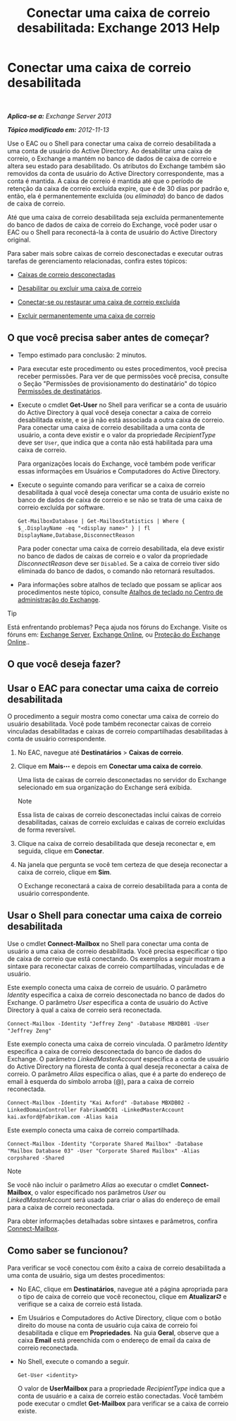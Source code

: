 ﻿---
title: 'Conectar uma caixa de correio desabilitada: Exchange 2013 Help'
TOCTitle: Conectar uma caixa de correio desabilitada
ms:assetid: a8abd399-75fd-4ee2-b2e4-634b55e4f79f
ms:mtpsurl: https://technet.microsoft.com/pt-br/library/JJ863439(v=EXCHG.150)
ms:contentKeyID: 50556266
ms.date: 01/10/2018
mtps_version: v=EXCHG.150
ms.translationtype: HT
---

# Conectar uma caixa de correio desabilitada

 

_**Aplica-se a:** Exchange Server 2013_

_**Tópico modificado em:** 2012-11-13_

Use o EAC ou o Shell para conectar uma caixa de correio desabilitada a uma conta de usuário do Active Directory. Ao desabilitar uma caixa de correio, o Exchange a mantém no banco de dados de caixa de correio e altera seu estado para desabilitado. Os atributos do Exchange também são removidos da conta de usuário do Active Directory correspondente, mas a conta é mantida. A caixa de correio é mantida até que o período de retenção da caixa de correio excluída expire, que é de 30 dias por padrão e, então, ela é permanentemente excluída (ou *eliminada*) do banco de dados de caixa de correio.

Até que uma caixa de correio desabilitada seja excluída permanentemente do banco de dados de caixa de correio do Exchange, você poder usar o EAC ou o Shell para reconectá-la à conta de usuário do Active Directory original.

Para saber mais sobre caixas de correio desconectadas e executar outras tarefas de gerenciamento relacionadas, confira estes tópicos:

  - [Caixas de correio desconectadas](disconnected-mailboxes-exchange-2013-help.md)

  - [Desabilitar ou excluir uma caixa de correio](disable-or-delete-a-mailbox-exchange-2013-help.md)

  - [Conectar-se ou restaurar uma caixa de correio excluída](connect-or-restore-a-deleted-mailbox-exchange-2013-help.md)

  - [Excluir permanentemente uma caixa de correio](permanently-delete-a-mailbox-exchange-2013-help.md)

## O que você precisa saber antes de começar?

  - Tempo estimado para conclusão: 2 minutos.

  - Para executar este procedimento ou estes procedimentos, você precisa receber permissões. Para ver de que permissões você precisa, consulte o Seção "Permissões de provisionamento do destinatário" do tópico [Permissões de destinatários](recipients-permissions-exchange-2013-help.md).

  - Execute o cmdlet **Get-User** no Shell para verificar se a conta de usuário do Active Directory à qual você deseja conectar a caixa de correio desabilitada existe, e se já não está associada a outra caixa de correio. Para conectar uma caixa de correio desabilitada a uma conta de usuário, a conta deve existir e o valor da propriedade *RecipientType* deve ser `User`, que indica que a conta não está habilitada para uma caixa de correio.
    
    Para organizações locais do Exchange, você também pode verificar essas informações em Usuários e Computadores do Active Directory.

  - Execute o seguinte comando para verificar se a caixa de correio desabilitada à qual você deseja conectar uma conta de usuário existe no banco de dados de caixa de correio e se não se trata de uma caixa de correio excluída por software.
    
        Get-MailboxDatabase | Get-MailboxStatistics | Where { $_.DisplayName -eq "<display name>" } | fl DisplayName,Database,DisconnectReason
    
    Para poder conectar uma caixa de correio desabilitada, ela deve existir no banco de dados de caixas de correio e o valor da propriedade *DisconnectReason* deve ser `Disabled`. Se a caixa de correio tiver sido eliminada do banco de dados, o comando não retornará resultados.

  - Para informações sobre atalhos de teclado que possam se aplicar aos procedimentos neste tópico, consulte [Atalhos de teclado no Centro de administração do Exchange](keyboard-shortcuts-in-the-exchange-admin-center-exchange-online-protection-help.md).


> [!TIP]
> Está enfrentando problemas? Peça ajuda nos fóruns do Exchange. Visite os fóruns em: <A href="https://go.microsoft.com/fwlink/p/?linkid=60612">Exchange Server</A>, <A href="https://go.microsoft.com/fwlink/p/?linkid=267542">Exchange Online</A>, ou <A href="https://go.microsoft.com/fwlink/p/?linkid=285351">Proteção do Exchange Online</A>..



## O que você deseja fazer?

## Usar o EAC para conectar uma caixa de correio desabilitada

O procedimento a seguir mostra como conectar uma caixa de correio do usuário desabilitada. Você pode também reconectar caixas de correio vinculadas desabilitadas e caixas de correio compartilhadas desabilitadas à conta de usuário correspondente.

1.  No EAC, navegue até **Destinatários** \> **Caixas de correio**.

2.  Clique em **Mais**![Ícone Mais opções](images/JJ150550.5381819e-3b21-4873-8714-e9b956290b28(EXCHG.150).gif "Ícone Mais opções") e depois em **Conectar uma caixa de correio**.
    
    Uma lista de caixas de correio desconectadas no servidor do Exchange selecionado em sua organização do Exchange será exibida.
    

    > [!NOTE]
    > Essa lista de caixas de correio desconectadas inclui caixas de correio desabilitadas, caixas de correio excluídas e caixas de correio excluídas de forma reversível.



3.  Clique na caixa de correio desabilitada que deseja reconectar e, em seguida, clique em **Conectar**.

4.  Na janela que pergunta se você tem certeza de que deseja reconectar a caixa de correio, clique em **Sim**.
    
    O Exchange reconectará a caixa de correio desabilitada para a conta de usuário correspondente.

## Usar o Shell para conectar uma caixa de correio desabilitada

Use o cmdlet **Connect-Mailbox** no Shell para conectar uma conta de usuário a uma caixa de correio desabilitada. Você precisa especificar o tipo de caixa de correio que está conectando. Os exemplos a seguir mostram a sintaxe para reconectar caixas de correio compartilhadas, vinculadas e de usuário.

Este exemplo conecta uma caixa de correio de usuário. O parâmetro *Identity* especifica a caixa de correio desconectada no banco de dados do Exchange. O parâmetro *User* especifica a conta de usuário do Active Directory à qual a caixa de correio será reconectada.

    Connect-Mailbox -Identity "Jeffrey Zeng" -Database MBXDB01 -User "Jeffrey Zeng"

Este exemplo conecta uma caixa de correio vinculada. O parâmetro *Identity* especifica a caixa de correio desconectada do banco de dados do Exchange. O parâmetro *LinkedMasterAccount* especifica a conta de usuário do Active Directory na floresta de conta à qual deseja reconectar a caixa de correio. O parâmetro *Alias* especifica o alias, que é a parte do endereço de email à esquerda do símbolo arroba (@), para a caixa de correio reconectada.

    Connect-Mailbox -Identity "Kai Axford" -Database MBXDB02 -LinkedDomainController FabrikamDC01 -LinkedMasterAccount kai.axford@fabrikam.com -Alias kaia

Este exemplo conecta uma caixa de correio compartilhada.

    Connect-Mailbox -Identity "Corporate Shared Mailbox" -Database "Mailbox Database 03" -User "Corporate Shared Mailbox" -Alias corpshared -Shared


> [!NOTE]
> Se você não incluir o parâmetro <EM>Alias</EM> ao executar o cmdlet <STRONG>Connect-Mailbox</STRONG>, o valor especificado nos parâmetros <EM>User</EM> ou <EM>LinkedMasterAccount</EM> será usado para criar o alias do endereço de email para a caixa de correio reconectada.



Para obter informações detalhadas sobre sintaxes e parâmetros, confira [Connect-Mailbox](https://technet.microsoft.com/pt-br/library/aa997878\(v=exchg.150\)).

## Como saber se funcionou?

Para verificar se você conectou com êxito a caixa de correio desabilitada a uma conta de usuário, siga um destes procedimentos:

  - No EAC, clique em **Destinatários**, navegue até a página apropriada para o tipo de caixa de correio que você reconectou, clique em **Atualizar**![Ícone Atualizar](images/Dd353189.85f271ca-32a4-426c-842a-d2172567099d(EXCHG.150).gif "Ícone Atualizar") e verifique se a caixa de correio está listada.

  - Em Usuários e Computadores do Active Directory, clique com o botão direito do mouse na conta de usuário cuja caixa de correio foi desabilitada e clique em **Propriedades**. Na guia **Geral**, observe que a caixa **Email** está preenchida com o endereço de email da caixa de correio reconectada.

  - No Shell, execute o comando a seguir.
    
        Get-User <identity>
    
    O valor de **UserMailbox** para a propriedade *RecipientType* indica que a conta de usuário e a caixa de correio estão conectadas. Você também pode executar o cmdlet **Get-Mailbox** para verificar se a caixa de correio existe.

